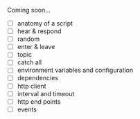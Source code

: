 Coming soon...

* [ ] anatomy of a script
* [ ] hear & respond
* [ ] random
* [ ] enter & leave
* [ ] topic
* [ ] catch all
* [ ] environment variables and configuration
* [ ] dependencies
* [ ] http client
* [ ] interval and timeout
* [ ] http end points
* [ ] events
